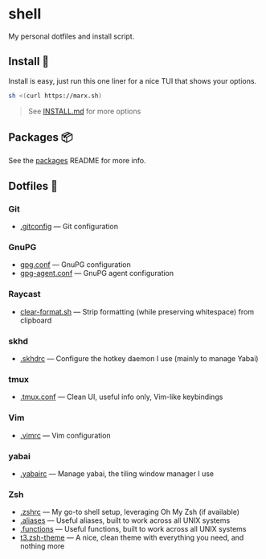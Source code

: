 # shell
My personal dotfiles and install script.

## Install 🚀
Install is easy, just run this one liner for a nice TUI that shows your options.
```bash
sh <(curl https://marx.sh)
```
> See [INSTALL.md](INSTALL.md) for more options

## Packages 📦
See the [packages](packages) README for more info.

## Dotfiles 🧩
### Git
- [.gitconfig](git/gitconfig) — Git configuration

### GnuPG
- [gpg.conf](gnupg/gpg.conf) — GnuPG configuration
- [gpg-agent.conf](gnupg/gpg-agent.conf) — GnuPG agent configuration

### Raycast
- [clear-format.sh](raycast/clear-format.sh) — Strip formatting (while preserving whitespace) from clipboard

### skhd
- [.skhdrc](skhd/skhdrc) — Configure the hotkey daemon I use (mainly to manage Yabai)

### tmux
- [.tmux.conf](tmux/tmux.conf) — Clean UI, useful info only, Vim-like keybindings

### Vim
- [.vimrc](vim/vimrc) — Vim configuration

### yabai
- [.yabairc](yabai/yabairc) — Manage yabai, the tiling window manager I use

### Zsh
- [.zshrc](zsh/zshrc) — My go-to shell setup, leveraging Oh My Zsh (if available)
- [.aliases](zsh/aliases) — Useful aliases, built to work across all UNIX systems
- [.functions](zsh/functions) — Useful functions, built to work across all UNIX systems
- [t3.zsh-theme](zsh/t3.zsh-theme) — A nice, clean theme with everything you need, and nothing more